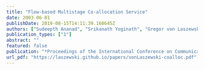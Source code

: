 ```yaml
---
title: "Flow-based Multistage Co-allocation Service"
date: 2003-06-01
publishDate: 2019-08-15T14:11:39.168645Z
authors: ["Sudeepth Ananad", "Srikanath Yoginath", "Gregor von Laszewski", "Beulah Alunkal"]
publication_types: ["1"]
abstract: ""
featured: false
publication: "*Proceedings of the International Conference on Communications in Computing*"
url_pdf: "https://laszewski.github.io/papers/vonLaszewski-coalloc.pdf"
---
```


